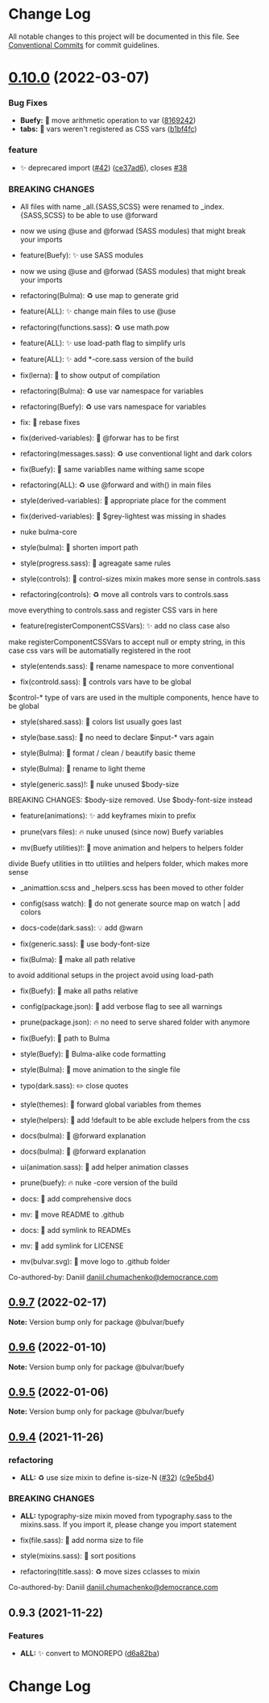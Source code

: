 # Change Log

All notable changes to this project will be documented in this file.
See [Conventional Commits](https://conventionalcommits.org) for commit guidelines.

# [0.10.0](https://github.com/daniil4udo/bulvar/compare/v0.9.7...v0.10.0) (2022-03-07)


### Bug Fixes

* **Buefy:** 🐛 move arithmetic operation to var ([8169242](https://github.com/daniil4udo/bulvar/commit/8169242bad4773ec8f56ff769f937a19d9f171e3))
* **tabs:** 🐛  vars weren't registered as CSS vars ([b1bf4fc](https://github.com/daniil4udo/bulvar/commit/b1bf4fcdeed6c67eb69d627a43b2fd30cf70cee8))


### feature

* ✨ deprecared import ([#42](https://github.com/daniil4udo/bulvar/issues/42)) ([ce37ad6](https://github.com/daniil4udo/bulvar/commit/ce37ad6e978602141c5eca2966c03f3f90cab561)), closes [#38](https://github.com/daniil4udo/bulvar/issues/38)


### BREAKING CHANGES

* All files with name _all.{SASS,SCSS} were renamed to _index.{SASS,SCSS} to be able to use @forward
* now we using @use and @forwad (SASS modules) that might break your imports

* feature(Buefy): ✨  use SASS modules
* now we using @use and @forwad (SASS modules) that might break your imports

* refactoring(Bulma): ♻️  use map to generate grid

* feature(ALL): ✨  change main files to use @use

* refactoring(functions.sass): ♻️  use math.pow

* feature(ALL): ✨  use load-path flag to simplify urls

* feature(ALL): ✨  add *-core.sass version of the build

* fix(lerna): 🐛  to show output of compilation

* refactoring(Bulma): ♻️  use var namespace for variables

* refactoring(Buefy): ♻️  use vars namespace for variables

* fix: 🐛 rebase fixes

* fix(derived-variables): 🐛  @forwar has to be first

* refactoring(messages.sass): ♻️  use conventional light and dark colors

* fix(Buefy): 🐛  same variablles name withing same scope

* refactoring(ALL): ♻️  use @forward and with() in main files

* style(derived-variables): 🎨  appropriate place for the comment

* fix(derived-variables): 🐛  $grey-lightest was missing in shades

* nuke bulma-core

* style(bulma): 🎨  shorten import path

* style(progress.sass): 🎨  agreagate same rules

* style(controls): 🎨  control-sizes mixin makes more sense in controls.sass

* refactoring(controls): ♻️  move all controls vars to controls.sass

move everything to controls.sass and register CSS vars in here

* feature(registerComponentCSSVars): ✨  add no class case also

make registerComponentCSSVars to accept null or empty string, in this case css vars will
be automatially registered in the root

* style(entends.sass): 🎨  rename namespace to more conventional

* fix(controld.sass): 🐛  controls vars have to be global

$control-* type of vars are used in the multiple components, hence have to be global

* style(shared.sass): 🎨  colors list usually goes last

* style(base.sass): 🎨  no need to declare $input-* vars again

* style(Bulma): 🎨  format / clean / beautify basic theme

* style(Bulma): 🎨  rename to light theme

* style(generic.sass)!: 🎨  nuke unused $body-size

BREAKING CHANGES: $body-size removed. Use $body-font-size instead

* feature(animations): ✨  add keyframes mixin to prefix

* prune(vars files): 🔥  nuke unused (since now) Buefy variables

* mv(Buefy utilities)!: 🚚  move animation and helpers to helpers folder

divide Buefy utilities in tto utilities and helpers folder, which makes more sense
* _animattion.scss and _helpers.scss has been moved to other folder

* config(sass watch): 🔧  do not generate source map on watch | add colors

* docs-code(dark.sass): 💡  add @warn

* fix(generic.sass): 🐛  use body-font-size

* fix(Bulma): 🐛 make all path relative

to avoid additional setups in the project avoid using load-path

* fix(Buefy): 🐛 make all paths relative

* config(package.json): 🔧  add verbose flag to see all warnings

* prune(package.json): 🔥  no need to serve shared folder with anymore

* fix(Buefy): 🐛  path to Bulma

* style(Buefy): 🎨  Bulma-alike code formatting

* style(Bulma): 🎨  move animation to the single file

* typo(dark.sass): ✏️  close quotes

* style(themes): 🎨  forward global variables from themes

* style(helpers): 🎨  add !default to be able exclude helpers from the css

* docs(bulma): 📝  @forward explanation

* docs(bulma): 📝  @forward explanation

* ui(animation.sass): 💄  add helper animation classes

* prune(buefy): 🔥  nuke -core version of the build

* docs: 📝  add comprehensive docs

* mv: 🚚  move README to .github

* docs: 📝  add symlink to READMEs

* mv: 🚚  add symlink for LICENSE

* mv(bulvar.svg): 🚚  move logo to .github folder

Co-authored-by: Daniil <daniil.chumachenko@democrance.com>





## [0.9.7](https://github.com/daniil4udo/bulvar/compare/v0.9.6...v0.9.7) (2022-02-17)

**Note:** Version bump only for package @bulvar/buefy





## [0.9.6](https://github.com/daniil4udo/bulvar/compare/v0.9.5...v0.9.6) (2022-01-10)

**Note:** Version bump only for package @bulvar/buefy





## [0.9.5](https://github.com/daniil4udo/bulvar/compare/v0.9.4...v0.9.5) (2022-01-06)

**Note:** Version bump only for package @bulvar/buefy





## [0.9.4](https://github.com/daniil4udo/bulvar/compare/v0.9.3...v0.9.4) (2021-11-26)


### refactoring

* **ALL:** ♻️ use size mixin to define is-size-N ([#32](https://github.com/daniil4udo/bulvar/issues/32)) ([c9e5bd4](https://github.com/daniil4udo/bulvar/commit/c9e5bd483a2d2a24872d815359a4eea793acc480))


### BREAKING CHANGES

* **ALL:** typography-size mixin moved from typography.sass to the mixins.sass. If you import it, please change you import statement

* fix(file.sass): 🐛  add norma size to file

* style(mixins.sass): 🎨  sort positions

* refactoring(title.sass): ♻️  move sizes cclasses to mixin

Co-authored-by: Daniil <daniil.chumachenko@democrance.com>





## 0.9.3 (2021-11-22)


### Features

* **ALL:** ✨ convert to MONOREPO ([d6a82ba](https://github.com/daniil4udo/bulvar/commit/d6a82bac606b4894a472a8707b8336f992972815))





# Change Log
